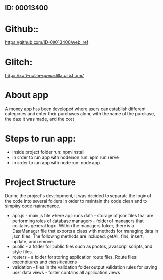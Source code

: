 ## ID: 00013400

# Github:: 
https://github.com/ID-00013400/web_ref

# Glitch:
https://soft-noble-quesadilla.glitch.me/

# About app

A money app has been developed where users can establish different categories and enter their purchases along with the name of the purchase, the date it was made, and the cost

# Steps to run app:

* inside project folder run: npm install
* in order to run app with nodemon run: npm run serve
* in order to run app with node run: node app

#   Project Structure

During the project's development, it was decided to separate the logic of the code into several folders in order to maintain the code clean and to simplify code maintenance.


* app.js - main js file where app runs data - storage of json files that are performing roles of database managers - folder of managers that contains general logic. Within the managers folder, there is a DataManager file that exports a class with methods for managing data in json files. The following methods are included: getAll, find, insert, update, and remove.
* public - a folder for public files such as photos, javascript scripts, and style files.
* routers - a folder for storing application route files. Route files: expenditures and classifications
* validation - files in the validation folder output validation rules for saving user data views - folder contains all application views